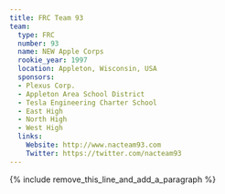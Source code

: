 ```yaml
---
title: FRC Team 93
team:
  type: FRC
  number: 93
  name: NEW Apple Corps
  rookie_year: 1997
  location: Appleton, Wisconsin, USA
  sponsors:
  - Plexus Corp.
  - Appleton Area School District
  - Tesla Engineering Charter School
  - East High
  - North High
  - West High
  links:
    Website: http://www.nacteam93.com
    Twitter: https://twitter.com/nacteam93
---
```


{% include remove_this_line_and_add_a_paragraph %}